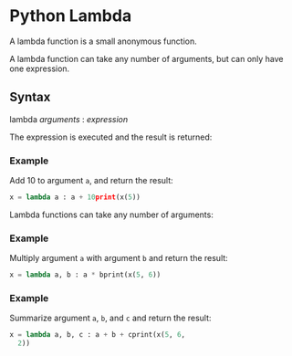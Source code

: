 
Python Lambda
=============


A lambda function is a small anonymous function.


A lambda function can take any number of arguments, but can only have one expression.


Syntax
------



lambda *arguments* : *expression*

The expression is executed and the result is returned:



### Example


Add 10 to argument `a`, and 
 return the result:



```python
x = lambda a : a + 10print(x(5))
```


Lambda functions can take any number of arguments:



### Example


Multiply argument `a` with argument 
 `b` and return the 
 result:



```python
x = lambda a, b : a * bprint(x(5, 6))
```



### Example


Summarize argument `a`, 
 `b`, and `c` and 
 return the 
 result:



```python
x = lambda a, b, c : a + b + cprint(x(5, 6, 
  2))
```


